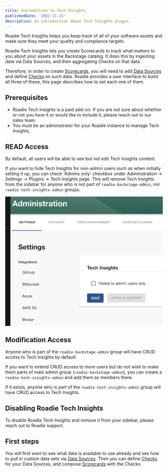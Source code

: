 ```yaml
---
title: Introduction to Tech Insights
publishedDate: '2022-11-15'
description: An introduction about Tech Insights plugin.
---
```


Roadie Tech Insights helps you keep track of all of your software assets and make sure they meet your quality and compliance targets.

Roadie Tech Insights lets you create Scorecards to track what matters to you about your assets in the Backstage catalog. It does this by ingesting data via Data Sources, and then aggregating Checks on that data.

Therefore, in order to create [Scorecards](../scorecards/index.md), you will need to add [Data Sources](../data-sources/index.md) and define [Checks](../checks//index.md) on such data. Roadie provides a user interface to build all three of these, this page describes how to set each one of them.

## Prerequisites

- Roadie Tech Insights is a paid add-on. If you are not sure about whether or not you have it or would like to include it, please reach out to our sales team.
- You must be an administrator for your Roadie instance to manage Tech Insights.

## READ Access

By default, all users will be able to see but not edit Tech Insights content.

If you want to hide Tech Insights for non-admin users such as when initially setting it up, you can check 'Admins only' checkbox under Administration → Settings → Plugins → Tech Insights page. This will remove Tech Insights from the sidebar for anyone who is not part of `roadie-backstage-admin`, nor `roadie-tech-insights-admin` groups.

![Admin Only View](./admin-only-settings.png)

## Modification Access

Anyone who is part of the `roadie-backstage-admin` group will have CRUD access to Tech Insights by default.

If you want to extend CRUD access to more users but do not wish to make them parts of main admin group (`roadie-backstage-admin`), you can create a `roadie-tech-insights-admin` and add them as members there.

If it exists, anyone who is part of the `roadie-tech-insights-admin` group will have CRUD access to Tech Insights.

## Disabling Roadie Tech Insights

To disable Roadie Tech Insights and remove it from your sidebar, please reach out to Roadie support.

## First steps

You will first want to see what data is available to use already and see how to pull in custom data sets via [Data Sources](../data-sources/). Then you can define [Checks](../checks/) for your Data Sources, and compose [Scorecards](../scorecards/) with the Checks.
